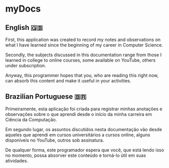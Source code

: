 # myDocs

## English :uk:
First, this application was created to record my notes and observations on what I have learned since the beginning of my career in Computer Science.

Secondly, the subjects discussed in this documentation range from those I learned in college to online courses, some available on YouTube, others under subscription.

Anyway, this programmer hopes that you, who are reading this right now, can absorb this content and make it useful in your activities.

## Brazilian Portuguese :brazil:
Primeiramente, esta aplicação foi criada para registrar minhas anotações e observações sobre o que aprendi desde o início da minha carreira em Ciência da Computação.

Em segundo lugar, os assuntos discutidos nesta documentação vão desde aqueles que aprendi em cursos universitários a cursos online, alguns disponíveis no YouTube, outros sob assinatura.

De qualquer forma, este programador espera que você, que está lendo isso no momento, possa absorver este conteúdo e torná-lo útil em suas atividades.
